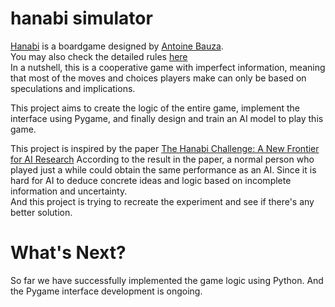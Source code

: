 # hanabi simulator
[Hanabi](https://boardgamegeek.com/boardgame/98778/hanabi) is a boardgame designed by [Antoine Bauza](https://boardgamegeek.com/boardgamedesigner/9714/antoine-bauza).  
You may also check the detailed rules [here](https://rnrgames.com/Content/RRGames/images/ProductRules/hanabiRules.pdf)  
In a nutshell, this is a cooperative game with imperfect information, meaning that most of the moves and choices players make can only be based on speculations and implications.  

This project aims to create the logic of the entire game, implement the interface using Pygame, and finally design and train an AI model to play this game.  

This project is inspired by the paper [The Hanabi Challenge: A New Frontier for AI Research](https://arxiv.org/abs/1902.00506)
According to the result in the paper, a normal person who played just a while could obtain the same performance as an AI. Since it is hard for AI to deduce concrete ideas and logic based on incomplete information and uncertainty.  
And this project is trying to recreate the experiment and see if there's any better solution.  

# What's Next?  
So far we have successfully implemented the game logic using Python. And the Pygame interface development is ongoing.  
 
